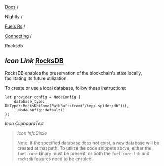 [Docs](https://docs.fuel.network/) /

Nightly  /

[Fuels Rs](https://docs.fuel.network/docs/nightly/fuels-rs/) /

[Connecting](https://docs.fuel.network/docs/nightly/fuels-rs/connecting/) /

Rocksdb

## _Icon Link_ [RocksDB](https://docs.fuel.network/docs/nightly/fuels-rs/connecting/rocksdb/\#rocksdb)

RocksDB enables the preservation of the blockchain's state locally, facilitating its future utilization.

To create or use a local database, follow these instructions:

```fuel_Box fuel_Box-idXKMmm-css
let provider_config = NodeConfig {
    database_type: DbType::RocksDb(Some(PathBuf::from("/tmp/.spider/db"))),
    ..NodeConfig::default()
};
```

_Icon ClipboardText_

> _Icon InfoCircle_
>
> Note: If the specified database does not exist, a new database will be created at that path. To utilize the code snippets above, either the `fuel-core` binary must be present, or both the `fuel-core-lib` and `rocksdb` features need to be enabled.